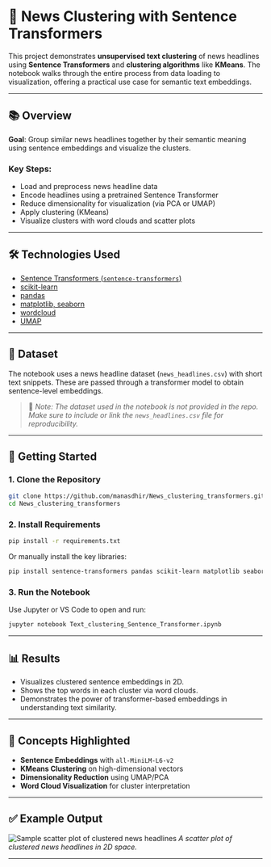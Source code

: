 
# 📰 News Clustering with Sentence Transformers

This project demonstrates **unsupervised text clustering** of news headlines using **Sentence Transformers** and **clustering algorithms** like **KMeans**. The notebook walks through the entire process from data loading to visualization, offering a practical use case for semantic text embeddings.

---

## 📚 Overview

**Goal**: Group similar news headlines together by their semantic meaning using sentence embeddings and visualize the clusters.

### Key Steps:

* Load and preprocess news headline data
* Encode headlines using a pretrained Sentence Transformer
* Reduce dimensionality for visualization (via PCA or UMAP)
* Apply clustering (KMeans)
* Visualize clusters with word clouds and scatter plots

---

## 🛠️ Technologies Used

* [Sentence Transformers (`sentence-transformers`)](https://www.sbert.net/)
* [scikit-learn](https://scikit-learn.org/)
* [pandas](https://pandas.pydata.org/)
* [matplotlib, seaborn](https://matplotlib.org/)
* [wordcloud](https://github.com/amueller/word_cloud)
* [UMAP](https://umap-learn.readthedocs.io/en/latest/)

---

## 📂 Dataset

The notebook uses a news headline dataset (`news_headlines.csv`) with short text snippets. These are passed through a transformer model to obtain sentence-level embeddings.

> 📌 *Note: The dataset used in the notebook is not provided in the repo. Make sure to include or link the `news_headlines.csv` file for reproducibility.*

---

## 🚀 Getting Started

### 1. Clone the Repository

```bash
git clone https://github.com/manasdhir/News_clustering_transformers.git
cd News_clustering_transformers
```

### 2. Install Requirements

```bash
pip install -r requirements.txt
```

Or manually install the key libraries:

```bash
pip install sentence-transformers pandas scikit-learn matplotlib seaborn wordcloud umap-learn
```

### 3. Run the Notebook

Use Jupyter or VS Code to open and run:

```bash
jupyter notebook Text_clustering_Sentence_Transformer.ipynb
```

---

## 📊 Results

* Visualizes clustered sentence embeddings in 2D.
* Shows the top words in each cluster via word clouds.
* Demonstrates the power of transformer-based embeddings in understanding text similarity.

---

## 🧠 Concepts Highlighted

* **Sentence Embeddings** with `all-MiniLM-L6-v2`
* **KMeans Clustering** on high-dimensional vectors
* **Dimensionality Reduction** using UMAP/PCA
* **Word Cloud Visualization** for cluster interpretation

---

## ✅ Example Output

![Sample scatter plot of clustered news headlines](https://raw.githubusercontent.com/manasdhir/News_clustering_transformers/main/clusters_visual.png)
*A scatter plot of clustered news headlines in 2D space.*

---
